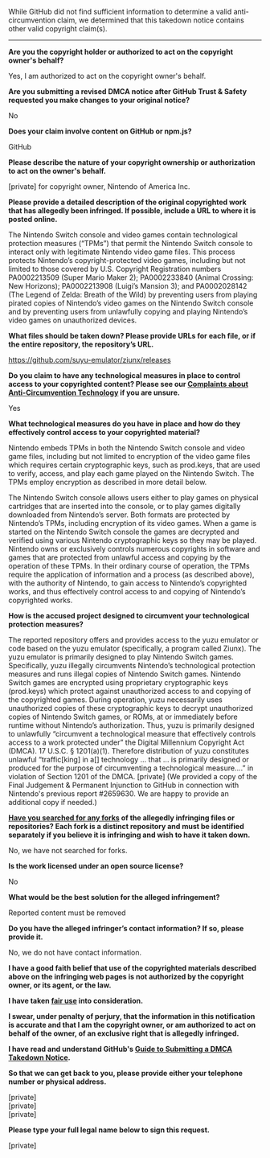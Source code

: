 While GitHub did not find sufficient information to determine a valid anti-circumvention claim, we determined that this takedown notice contains other valid copyright claim(s).

---

**Are you the copyright holder or authorized to act on the copyright owner's behalf?**

Yes, I am authorized to act on the copyright owner's behalf.

**Are you submitting a revised DMCA notice after GitHub Trust & Safety requested you make changes to your original notice?**

No

**Does your claim involve content on GitHub or npm.js?**

GitHub

**Please describe the nature of your copyright ownership or authorization to act on the owner's behalf.**

[private] for copyright owner, Nintendo of America Inc.

**Please provide a detailed description of the original copyrighted work that has allegedly been infringed. If possible, include a URL to where it is posted online.**

The Nintendo Switch console and video games contain technological protection measures (“TPMs”) that permit the Nintendo Switch console to interact only with legitimate Nintendo video game files. This process protects Nintendo’s copyright-protected video games, including but not limited to those covered by U.S. Copyright Registration numbers PA0002213509 (Super Mario Maker 2); PA0002233840 (Animal Crossing: New Horizons); PA0002213908 (Luigi’s Mansion 3); and PA0002028142 (The Legend of Zelda: Breath of the Wild) by preventing users from playing pirated copies of Nintendo’s video games on the Nintendo Switch console and by preventing users from unlawfully copying and playing Nintendo’s video games on unauthorized devices.

**What files should be taken down? Please provide URLs for each file, or if the entire repository, the repository’s URL.**

https://github.com/suyu-emulator/ziunx/releases

**Do you claim to have any technological measures in place to control access to your copyrighted content? Please see our <a href="https://docs.github.com/articles/guide-to-submitting-a-dmca-takedown-notice#complaints-about-anti-circumvention-technology">Complaints about Anti-Circumvention Technology</a> if you are unsure.**

Yes

**What technological measures do you have in place and how do they effectively control access to your copyrighted material?**

Nintendo embeds TPMs in both the Nintendo Switch console and video game files, including but not limited to encryption of the video game files which requires certain cryptographic keys, such as prod.keys, that are used to verify, access, and play each game played on the Nintendo Switch. The TPMs employ encryption as described in more detail below.

The Nintendo Switch console allows users either to play games on physical cartridges that are inserted into the console, or to play games digitally downloaded from Nintendo’s server. Both formats are protected by Nintendo’s TPMs, including encryption of its video games. When a game is started on the Nintendo Switch console the games are decrypted and verified using various Nintendo cryptographic keys so they may be played. Nintendo owns or exclusively controls numerous copyrights in software and games that are protected from unlawful access and copying by the operation of these TPMs. In their ordinary course of operation, the TPMs require the application of information and a process (as described above), with the authority of Nintendo, to gain access to Nintendo’s copyrighted works, and thus effectively control access to and copying of Nintendo’s copyrighted works.

**How is the accused project designed to circumvent your technological protection measures?**

The reported repository offers and provides access to the yuzu emulator or code based on the yuzu emulator (specifically, a program called Ziunx). The yuzu emulator is primarily designed to play Nintendo Switch games. Specifically, yuzu illegally circumvents Nintendo’s technological protection measures and runs illegal copies of Nintendo Switch games. Nintendo Switch games are encrypted using proprietary cryptographic keys (prod.keys) which protect against unauthorized access to and copying of the copyrighted games. During operation, yuzu necessarily uses unauthorized copies of these cryptographic keys to decrypt unauthorized copies of Nintendo Switch games, or ROMs, at or immediately before runtime without Nintendo’s authorization. Thus, yuzu is primarily designed to unlawfully “circumvent a technological measure that effectively controls access to a work protected under” the Digital Millennium Copyright Act (DMCA). 17 U.S.C. § 1201(a)(1). Therefore distribution of yuzu constitutes unlawful “traffic[king] in a[] technology ... that ... is primarily designed or produced for the purpose of circumventing a technological measure....” in violation of Section 1201 of the DMCA. [private] (We provided a copy of the Final Judgement & Permanent Injunction to GitHub in connection with Nintendo's previous report #2659630. We are happy to provide an additional copy if needed.)

**<a href="https://docs.github.com/articles/dmca-takedown-policy#b-what-about-forks-or-whats-a-fork">Have you searched for any forks</a> of the allegedly infringing files or repositories? Each fork is a distinct repository and must be identified separately if you believe it is infringing and wish to have it taken down.**

No, we have not searched for forks.

**Is the work licensed under an open source license?**

No

**What would be the best solution for the alleged infringement?**

Reported content must be removed

**Do you have the alleged infringer’s contact information? If so, please provide it.**

No, we do not have contact information.

**I have a good faith belief that use of the copyrighted materials described above on the infringing web pages is not authorized by the copyright owner, or its agent, or the law.**

**I have taken <a href="https://www.lumendatabase.org/topics/22">fair use</a> into consideration.**

**I swear, under penalty of perjury, that the information in this notification is accurate and that I am the copyright owner, or am authorized to act on behalf of the owner, of an exclusive right that is allegedly infringed.**

**I have read and understand GitHub's <a href="https://docs.github.com/articles/guide-to-submitting-a-dmca-takedown-notice/">Guide to Submitting a DMCA Takedown Notice</a>.**

**So that we can get back to you, please provide either your telephone number or physical address.**

[private]  
[private]  
[private]  

**Please type your full legal name below to sign this request.**

[private]  

